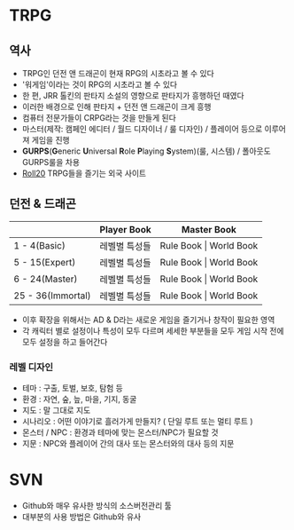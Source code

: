 # TRPG

## 역사

- TRPG인 던전 앤 드래곤이 현재 RPG의 시초라고 볼 수 있다
- '워게임'이라는 것이 RPG의 시초라고 볼 수 있다
- 한 편, JRR 톨킨의 판타지 소설의 영향으로 판타지가 흥행하던 때였다
- 이러한 배경으로 인해 판타지 + 던전 앤 드래곤이 크게 흥행
- 컴퓨터 전문가들이 CRPG라는 것을 만들게 된다
- 마스터(제작: 캠페인 에디터 / 월드 디자이너 / 룰 디자인) / 플레이어 등으로 이루어져 게임을 진행
- **GURPS**(**G**eneric **U**niversal **R**ole **P**laying **S**ystem)(룰, 시스템) / 폴아웃도 GURPS룰을 차용
- [Roll20](https://roll20.net/) TRPG들을 즐기는 외국 사이트

## 던전 & 드래곤

|                   | Player Book   | Master Book             |
| ----------------- | ------------- | ----------------------- |
| 1 - 4(Basic)      | 레벨별 특성들 | Rule Book \| World Book |
| 5 - 15(Expert)    | 레벨별 특성들 | Rule Book \| World Book |
| 6 - 24(Master)    | 레벨별 특성들 | Rule Book \| World Book |
| 25 - 36(Immortal) | 레벨별 특성들 | Rule Book \| World Book |

- 이후 확장을 위해서는 AD & D라는 새로운 게임을 즐기거나 창작이 필요한 영역
- 각 캐릭터 별로 설정이나 특성이 모두 다르며 세세한 부분들을 모두 게임 시작 전에 모두 설정을 하고 들어간다

### 레벨 디자인

- 테마 : 구출, 토벌, 보호, 탐험 등
- 환경 : 자연, 숲, 늪, 마을, 기지, 동굴
- 지도 : 말 그대로 지도
- 시나리오 : 어떤 이야기로 흘러가게 만들지? ( 단일 루트 또는 멀티 루트 )
- 몬스터 / NPC : 환경과 테마에 맞는 몬스터/NPC가 필요할 것 
- 지문 : NPC와 플레이어 간의 대사 또는 몬스터와의 대사 등의 지문

# SVN

- Github와 매우 유사한 방식의 소스버전관리 툴
- 대부분의 사용 방법은 Github와 유사